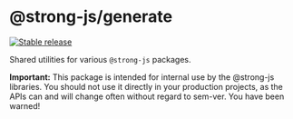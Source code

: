 # @strong-js/generate

[![Stable release](https://img.shields.io/npm/v/@strong-js/data.svg)](https://npm.im/@strong-js/data)

Shared utilities for various `@strong-js` packages.

**Important:** This package is intended for internal use by the @strong-js libraries. You should not use it directly in your production projects, as the APIs can and will change often without regard to sem-ver. You have been warned!
